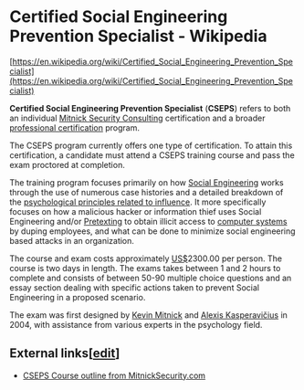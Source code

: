 # Certified Social Engineering Prevention Specialist - Wikipedia

[https://en.wikipedia.org/wiki/Certified_Social_Engineering_Prevention_Specialist](https://en.wikipedia.org/wiki/Certified_Social_Engineering_Prevention_Specialist)

**Certified Social Engineering Prevention Specialist** (**CSEPS**) refers to both an individual [Mitnick Security Consulting](https://en.wikipedia.org/wiki/Mitnick_Security_Consulting) certification and a broader [professional certification](https://en.wikipedia.org/wiki/Professional_certification) program.

The CSEPS program currently offers one type of certification. To attain this certification, a candidate must attend a CSEPS training course and pass the exam proctored at completion.

The training program focuses primarily on how [Social Engineering](https://en.wikipedia.org/wiki/Social_engineering_(security)) works through the use of numerous case histories and a detailed breakdown of the [psychological principles related to influence](https://en.wikipedia.org/wiki/List_of_cognitive_biases). It more specifically focuses on how a malicious hacker or information thief uses Social Engineering and/or [Pretexting](https://en.wikipedia.org/wiki/Pretexting) to obtain illicit access to [computer systems](https://en.wikipedia.org/wiki/Computer_systems) by duping employees, and what can be done to minimize social engineering based attacks in an organization.

The course and exam costs approximately [US$](https://en.wikipedia.org/wiki/US_dollar)2300.00 per person. The course is two days in length. The exams takes between 1 and 2 hours to complete and consists of between 50-90 multiple choice questions and an essay section dealing with specific actions taken to prevent Social Engineering in a proposed scenario.

The exam was first designed by [Kevin Mitnick](https://en.wikipedia.org/wiki/Kevin_Mitnick) and [Alexis Kasperavičius](https://en.wikipedia.org/w/index.php?title=Alexis_Kasperavi%C4%8Dius&action=edit&redlink=1) in 2004, with assistance from various experts in the psychology field.

## External links[[edit](https://en.wikipedia.org/w/index.php?title=Certified_Social_Engineering_Prevention_Specialist&action=edit&section=1)]

- [CSEPS Course outline from MitnickSecurity.com](https://web.archive.org/web/20070307020902/http://www.mitnicksecurity.com/media/msc_course_outline.pdf)